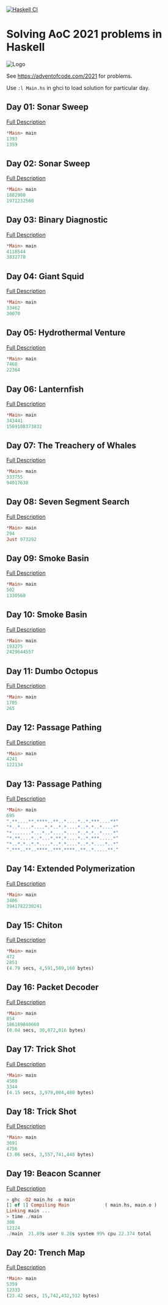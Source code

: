 [![Haskell CI](https://github.com/DrearyLisper/aoc-2021/actions/workflows/haskell.yml/badge.svg)](https://github.com/DrearyLisper/aoc-2021/actions/workflows/haskell.yml)

# Solving AoC 2021 problems in Haskell

![Logo](https://raw.githubusercontent.com/DrearyLisper/aoc-2021/master/images/logo.png)

See https://adventofcode.com/2021 for problems.

Use ```:l Main.hs``` in ghci to load solution for particular day.

## Day 01: Sonar Sweep

[Full Description](https://github.com/DrearyLisper/aoc-2021/tree/master/01)

``` haskell
*Main> main
1393
1359
```

## Day 02: Sonar Sweep

[Full Description](https://github.com/DrearyLisper/aoc-2021/tree/master/02)

``` haskell
*Main> main 
1882980
1971232560
```

## Day 03: Binary Diagnostic

[Full Description](https://github.com/DrearyLisper/aoc-2021/tree/master/03)

``` haskell
*Main> main
4118544
3832770
```

## Day 04: Giant Squid

[Full Description](https://github.com/DrearyLisper/aoc-2021/tree/master/04)

``` haskell
*Main> main 
33462
30070
```

## Day 05: Hydrothermal Venture

[Full Description](https://github.com/DrearyLisper/aoc-2021/tree/master/05)

``` haskell
*Main> main 
7468
22364
```

## Day 06: Lanternfish

[Full Description](https://github.com/DrearyLisper/aoc-2021/tree/master/06)

``` haskell
*Main> main 
343441
1569108373832
```

## Day 07: The Treachery of Whales

[Full Description](https://github.com/DrearyLisper/aoc-2021/tree/master/07)

``` haskell
*Main> main 
333755
94017638
```

## Day 08: Seven Segment Search

[Full Description](https://github.com/DrearyLisper/aoc-2021/tree/master/08)

``` haskell
*Main> main 
294
Just 973292
```

## Day 09: Smoke Basin

[Full Description](https://github.com/DrearyLisper/aoc-2021/tree/master/09)

``` haskell
*Main> main 
502
1330560
```

## Day 10: Smoke Basin

[Full Description](https://github.com/DrearyLisper/aoc-2021/tree/master/10)

``` haskell
*Main> main 
193275
2429644557
```

## Day 11: Dumbo Octopus

[Full Description](https://github.com/DrearyLisper/aoc-2021/tree/master/11)

``` haskell
*Main> main 
1705
265
```

## Day 12: Passage Pathing

[Full Description](https://github.com/DrearyLisper/aoc-2021/tree/master/12)

``` haskell
*Main> main 
4241
122134
```

## Day 13: Passage Pathing

[Full Description](https://github.com/DrearyLisper/aoc-2021/tree/master/13)

``` haskell
*Main> main 
695
".**....**.****..**..*....*..*.***....**"
"*..*....*....*.*..*.*....*..*.*..*....*"
"*.......*...*..*....*....*..*.*..*....*"
"*.**....*..*...*.**.*....*..*.***.....*"
"*..*.*..*.*....*..*.*....*..*.*....*..*"
".***..**..****..***.****..**..*.....**."
```

## Day 14: Extended Polymerization

[Full Description](https://github.com/DrearyLisper/aoc-2021/tree/master/14)

``` haskell
*Main> main 
3406
3941782230241
```

## Day 15: Chiton

[Full Description](https://github.com/DrearyLisper/aoc-2021/tree/master/15)

``` haskell
*Main> main 
472
2851
(4.79 secs, 4,591,589,160 bytes)
```

## Day 16: Packet Decoder

[Full Description](https://github.com/DrearyLisper/aoc-2021/tree/master/16)

``` haskell
*Main> main 
854
186189840660
(0.04 secs, 30,072,016 bytes)
```

## Day 17: Trick Shot

[Full Description](https://github.com/DrearyLisper/aoc-2021/tree/master/17)

``` haskell
*Main> main 
4560
3344
(4.15 secs, 3,979,004,480 bytes)
```

## Day 18: Trick Shot

[Full Description](https://github.com/DrearyLisper/aoc-2021/tree/master/18)

``` haskell
*Main> main 
3691
4756
(3.06 secs, 3,557,741,448 bytes)
```

## Day 19: Beacon Scanner

[Full Description](https://github.com/DrearyLisper/aoc-2021/tree/master/19)

``` haskell
> ghc -O2 main.hs -o main
[1 of 1] Compiling Main             ( main.hs, main.o )
Linking main ...
> time ./main 
308
12124
./main  21.89s user 0.28s system 99% cpu 22.374 total
```

## Day 20: Trench Map

[Full Description](https://github.com/DrearyLisper/aoc-2021/tree/master/20)

``` haskell
*Main> main 
5359
12333
(23.42 secs, 15,742,432,512 bytes)
```

